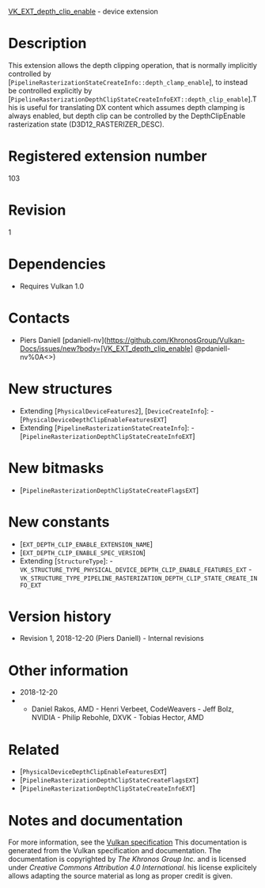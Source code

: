 [VK_EXT_depth_clip_enable](https://www.khronos.org/registry/vulkan/specs/1.3-extensions/man/html/VK_EXT_depth_clip_enable.html) - device extension

# Description
This extension allows the depth clipping operation, that is normally
implicitly controlled by
[`PipelineRasterizationStateCreateInfo::depth_clamp_enable`], to
instead be controlled explicitly by
[`PipelineRasterizationDepthClipStateCreateInfoEXT::depth_clip_enable`].This is useful for translating DX content which assumes depth clamping is
always enabled, but depth clip can be controlled by the DepthClipEnable
rasterization state (D3D12_RASTERIZER_DESC).

# Registered extension number
103

# Revision
1

# Dependencies
- Requires Vulkan 1.0

# Contacts
- Piers Daniell [pdaniell-nv](https://github.com/KhronosGroup/Vulkan-Docs/issues/new?body=[VK_EXT_depth_clip_enable] @pdaniell-nv%0A<<Here describe the issue or question you have about the VK_EXT_depth_clip_enable extension>>)

# New structures
- Extending [`PhysicalDeviceFeatures2`], [`DeviceCreateInfo`]:  - [`PhysicalDeviceDepthClipEnableFeaturesEXT`] 
- Extending [`PipelineRasterizationStateCreateInfo`]:  - [`PipelineRasterizationDepthClipStateCreateInfoEXT`]

# New bitmasks
- [`PipelineRasterizationDepthClipStateCreateFlagsEXT`]

# New constants
- [`EXT_DEPTH_CLIP_ENABLE_EXTENSION_NAME`]
- [`EXT_DEPTH_CLIP_ENABLE_SPEC_VERSION`]
- Extending [`StructureType`]:  - `VK_STRUCTURE_TYPE_PHYSICAL_DEVICE_DEPTH_CLIP_ENABLE_FEATURES_EXT`  - `VK_STRUCTURE_TYPE_PIPELINE_RASTERIZATION_DEPTH_CLIP_STATE_CREATE_INFO_EXT`

# Version history
- Revision 1, 2018-12-20 (Piers Daniell)  - Internal revisions

# Other information
* 2018-12-20
*   - Daniel Rakos, AMD  - Henri Verbeet, CodeWeavers  - Jeff Bolz, NVIDIA  - Philip Rebohle, DXVK  - Tobias Hector, AMD

# Related
- [`PhysicalDeviceDepthClipEnableFeaturesEXT`]
- [`PipelineRasterizationDepthClipStateCreateFlagsEXT`]
- [`PipelineRasterizationDepthClipStateCreateInfoEXT`]

# Notes and documentation
For more information, see the [Vulkan specification](https://www.khronos.org/registry/vulkan/specs/1.3-extensions/html/vkspec.html)
This documentation is generated from the Vulkan specification and documentation.
The documentation is copyrighted by *The Khronos Group Inc.* and is licensed under *Creative Commons Attribution 4.0 International*.
his license explicitely allows adapting the source material as long as proper credit is given.
        